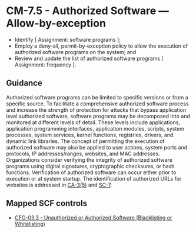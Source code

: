# CM-7.5 - Authorized Software — Allow-by-exception
- Identify \[ Assignment: software programs \];
- Employ a deny-all, permit-by-exception policy to allow the execution of authorized software programs on the system; and
- Review and update the list of authorized software programs \[ Assignment: frequency \].
## Guidance
Authorized software programs can be limited to specific versions or from a specific source. To facilitate a comprehensive authorized software process and increase the strength of protection for attacks that bypass application level authorized software, software programs may be decomposed into and monitored at different levels of detail. These levels include applications, application programming interfaces, application modules, scripts, system processes, system services, kernel functions, registries, drivers, and dynamic link libraries. The concept of permitting the execution of authorized software may also be applied to user actions, system ports and protocols, IP addresses/ranges, websites, and MAC addresses. Organizations consider verifying the integrity of authorized software programs using digital signatures, cryptographic checksums, or hash functions. Verification of authorized software can occur either prior to execution or at system startup. The identification of authorized URLs for websites is addressed in [CA-3(5)](#ca-3.5) and [SC-7](#sc-7).
## Mapped SCF controls
- [CFG-03.3 - Unauthorized or Authorized Software (Blacklisting or Whitelisting)](../scf/cfg-033-unauthorizedorauthorizedsoftware(blacklistingorwhitelisting).md)